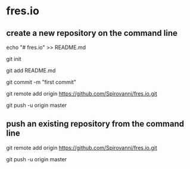 # fres.io

## create a new repository on the command line

echo "# fres.io" >> README.md

git init

git add README.md

git commit -m "first commit"

git remote add origin https://github.com/Spirovanni/fres.io.git

git push -u origin master

## push an existing repository from the command line

git remote add origin https://github.com/Spirovanni/fres.io.git

git push -u origin master


